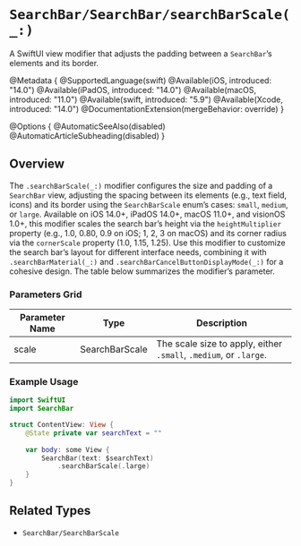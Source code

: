 # ``SearchBar/SearchBar/searchBarScale(_:)``

A SwiftUI view modifier that adjusts the padding between a `SearchBar`’s elements and its border.

@Metadata {
    @SupportedLanguage(swift)
    @Available(iOS, introduced: "14.0")
    @Available(iPadOS, introduced: "14.0")
    @Available(macOS, introduced: "11.0")
    @Available(swift, introduced: "5.9")
    @Available(Xcode, introduced: "14.0")
    @DocumentationExtension(mergeBehavior: override)
}

@Options {
    @AutomaticSeeAlso(disabled)
    @AutomaticArticleSubheading(disabled)
}

## Overview

The `.searchBarScale(_:)` modifier configures the size and padding of a `SearchBar` view, adjusting the spacing between its elements (e.g., text field, icons) and its border using the `SearchBarScale` enum’s cases: `small`, `medium`, or `large`. Available on iOS 14.0+, iPadOS 14.0+, macOS 11.0+, and visionOS 1.0+, this modifier scales the search bar’s height via the `heightMultiplier` property (e.g., 1.0, 0.80, 0.9 on iOS; 1, 2, 3 on macOS) and its corner radius via the `cornerScale` property (1.0, 1.15, 1.25). Use this modifier to customize the search bar’s layout for different interface needs, combining it with `.searchBarMaterial(_:)` and `.searchBarCancelButtonDisplayMode(_:)` for a cohesive design. The table below summarizes the modifier’s parameter.

### Parameters Grid
| Parameter Name | Type | Description |
|----------------|------|-------------|
| scale          | SearchBarScale | The scale size to apply, either `.small`, `.medium`, or `.large`. |

### Example Usage
```swift
import SwiftUI
import SearchBar

struct ContentView: View {
    @State private var searchText = ""
    
    var body: some View {
        SearchBar(text: $searchText)
            .searchBarScale(.large)
    }
}
```

## Related Types
- ``SearchBar/SearchBarScale``
